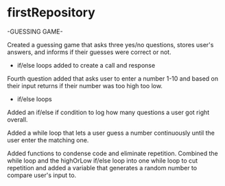 # firstRepository

-GUESSING GAME-

Created a guessing game that asks three yes/no questions, stores user's answers, and informs if their guesses were correct or not.
- if/else loops added to create a call and response

Fourth question added that asks user to enter a number 1-10 and based on their input returns if their number was too high too low.
- if/else loops

Added an if/else if condition to log how many questions a user got right overall.

Added a while loop that lets a user guess a number continuously until the user enter the matching one.

Added functions to condense code and eliminate repetition. Combined the while loop and the highOrLow if/else loop into one while loop to cut repetition and added a variable that generates a random number to compare user's input to.
